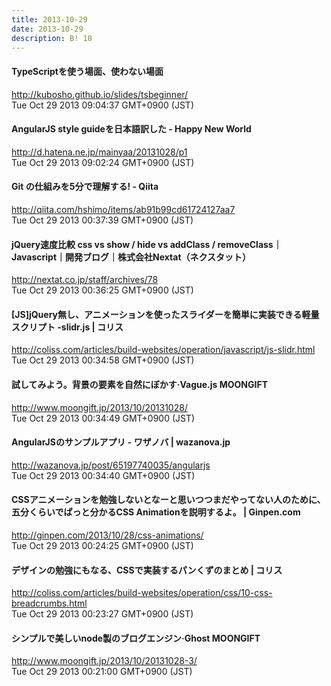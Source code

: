 ```yaml
---
title: 2013-10-29
date: 2013-10-29
description: B! 10
---
```


#### TypeScriptを使う場面、使わない場面
http://kubosho.github.io/slides/tsbeginner/<br>
Tue Oct 29 2013 09:04:37 GMT+0900 (JST)<br>


####  AngularJS style guideを日本語訳した - Happy New World
http://d.hatena.ne.jp/mainyaa/20131028/p1<br>
Tue Oct 29 2013 09:02:24 GMT+0900 (JST)<br>


#### Git の仕組みを5分で理解する! - Qiita
http://qiita.com/hshimo/items/ab91b99cd61724127aa7<br>
Tue Oct 29 2013 00:37:39 GMT+0900 (JST)<br>


#### jQuery速度比較  css vs show / hide vs addClass / removeClass｜Javascript｜開発ブログ｜株式会社Nextat（ネクスタット）
http://nextat.co.jp/staff/archives/78<br>
Tue Oct 29 2013 00:36:25 GMT+0900 (JST)<br>


####   [JS]jQuery無し、アニメーションを使ったスライダーを簡単に実装できる軽量スクリプト -slidr.js | コリス
http://coliss.com/articles/build-websites/operation/javascript/js-slidr.html<br>
Tue Oct 29 2013 00:34:58 GMT+0900 (JST)<br>


#### 試してみよう。背景の要素を自然にぼかす·Vague.js MOONGIFT
http://www.moongift.jp/2013/10/20131028/<br>
Tue Oct 29 2013 00:34:49 GMT+0900 (JST)<br>


#### AngularJSのサンプルアプリ - ワザノバ | wazanova.jp
http://wazanova.jp/post/65197740035/angularjs<br>
Tue Oct 29 2013 00:34:40 GMT+0900 (JST)<br>


#### CSSアニメーションを勉強しないとなーと思いつつまだやってない人のために、五分くらいでぱっと分かるCSS Animationを説明するよ。 | Ginpen.com
http://ginpen.com/2013/10/28/css-animations/<br>
Tue Oct 29 2013 00:24:25 GMT+0900 (JST)<br>


####   デザインの勉強にもなる、CSSで実装するパンくずのまとめ | コリス
http://coliss.com/articles/build-websites/operation/css/10-css-breadcrumbs.html<br>
Tue Oct 29 2013 00:23:27 GMT+0900 (JST)<br>


#### シンプルで美しいnode製のブログエンジン·Ghost MOONGIFT
http://www.moongift.jp/2013/10/20131028-3/<br>
Tue Oct 29 2013 00:21:00 GMT+0900 (JST)<br>


